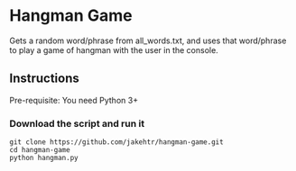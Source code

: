 # Hangman Game
Gets a random word/phrase from all_words.txt, and uses that word/phrase to play a game of hangman with the user in the console.

## Instructions
Pre-requisite: You need Python 3+

### Download the script and run it
```
git clone https://github.com/jakehtr/hangman-game.git
cd hangman-game
python hangman.py
```

